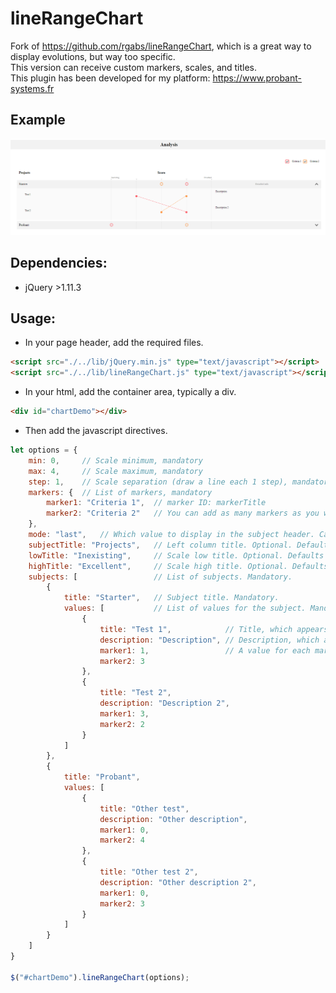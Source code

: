 # lineRangeChart
Fork of https://github.com/rgabs/lineRangeChart, which is a great way to display evolutions, but way too specific.<br />
This version can receive custom markers, scales, and titles.<br />
This plugin has been developed for my platform: https://www.probant-systems.fr

## Example
![Example](/example/demo.png?raw=true "Example Code")

## Dependencies:
* jQuery >1.11.3

## Usage:
* In your page header, add the required files.
```html
<script src="./../lib/jQuery.min.js" type="text/javascript"></script>
<script src="./../lib/lineRangeChart.js" type="text/javascript"></script>
```

* In your html, add the container area, typically a div.
```html
<div id="chartDemo"></div>
```

* Then add the javascript directives.
```javascript
let options = {
    min: 0,     // Scale minimum, mandatory
    max: 4,     // Scale maximum, mandatory
    step: 1,    // Scale separation (draw a line each 1 step), mandatory
    markers: {  // List of markers, mandatory
        marker1: "Criteria 1",  // marker ID: markerTitle
        marker2: "Criteria 2"   // You can add as many markers as you wish
    },
    mode: "last",   // Which value to display in the subject header. Can be "last", "first", or "average". Optional. Defaults to "last".
    subjectTitle: "Projects",   // Left column title. Optional. Defaults to "".
    lowTitle: "Inexisting",     // Scale low title. Optional. Defaults to "Basic".
    highTitle: "Excellent",     // Scale high title. Optional. Defaults to "Advanced".
    subjects: [                 // List of subjects. Mandatory.
        {
            title: "Starter",   // Subject title. Mandatory.
            values: [           // List of values for the subject. Mandatory.
                {
                    title: "Test 1",            // Title, which appears on the left part.
                    description: "Description", // Description, which appears on the right part.
                    marker1: 1,                 // A value for each marker specified in the markers object. Optional.
                    marker2: 3
                },
                {
                    title: "Test 2",
                    description: "Description 2",
                    marker1: 3,
                    marker2: 2
                }
            ]
        },
        {
            title: "Probant",
            values: [
                {
                    title: "Other test",
                    description: "Other description",
                    marker1: 0,
                    marker2: 4
                },
                {
                    title: "Other test 2",
                    description: "Other description 2",
                    marker1: 0,
                    marker2: 3
                }
            ]
        }
    ]
}

$("#chartDemo").lineRangeChart(options);
```